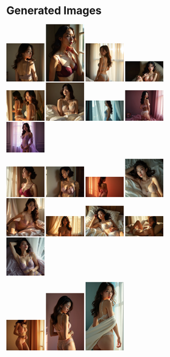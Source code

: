 # Generated Images



<img src="2025_07_26_01.webp" width="100"/> <img src="2025_07_26_02.webp" width="100"/> <img src="2025_07_26_03.webp" width="100"/> <img src="2025_07_26_04.webp" width="100"/> <img src="2025_07_26_05.webp" width="100"/> <img src="2025_07_26_06.webp" width="100"/> <img src="2025_07_26_07.webp" width="100"/> <img src="2025_07_26_08.webp" width="100"/> <img src="2025_07_26_09.webp" width="100"/>

<img src="2025_07_26_10.webp" width="100"/> <img src="2025_07_26_11.webp" width="100"/> <img src="2025_07_26_12.webp" width="100"/> <img src="2025_07_26_13.webp" width="100"/> <img src="2025_07_26_14.webp" width="100"/> <img src="2025_07_26_15.webp" width="100"/> <img src="2025_07_26_16.webp" width="100"/> <img src="2025_07_26_17.webp" width="100"/> <img src="2025_07_26_18.webp" width="100"/>

<img src="2025_07_26_19.webp" width="100"/> <img src="2025_07_26_20.webp" width="100"/> <img src="2025_07_26_21.webp" width="100"/>